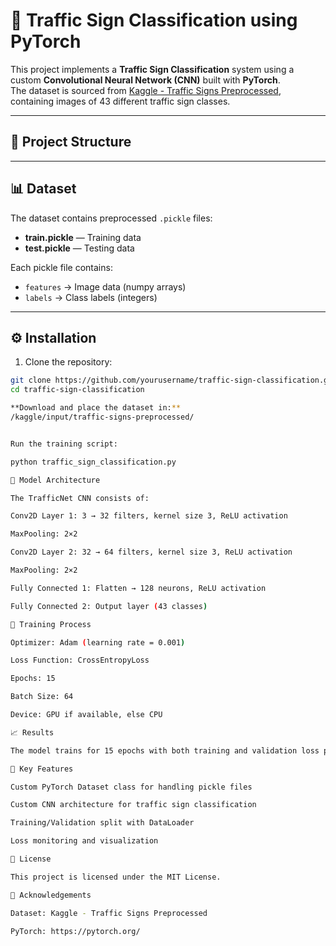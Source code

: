 # 🚦 Traffic Sign Classification using PyTorch

This project implements a **Traffic Sign Classification** system using a custom **Convolutional Neural Network (CNN)** built with **PyTorch**.  
The dataset is sourced from [Kaggle - Traffic Signs Preprocessed](https://www.kaggle.com/), containing images of 43 different traffic sign classes.

---

## 📂 Project Structure


---

## 📊 Dataset

The dataset contains preprocessed `.pickle` files:
- **train.pickle** — Training data
- **test.pickle** — Testing data  

Each pickle file contains:
- `features` → Image data (numpy arrays)
- `labels` → Class labels (integers)

---

## ⚙️ Installation

1. Clone the repository:
```bash
git clone https://github.com/yourusername/traffic-sign-classification.git
cd traffic-sign-classification

**Download and place the dataset in:**
/kaggle/input/traffic-signs-preprocessed/


Run the training script:

python traffic_sign_classification.py

🧠 Model Architecture

The TrafficNet CNN consists of:

Conv2D Layer 1: 3 → 32 filters, kernel size 3, ReLU activation

MaxPooling: 2×2

Conv2D Layer 2: 32 → 64 filters, kernel size 3, ReLU activation

MaxPooling: 2×2

Fully Connected 1: Flatten → 128 neurons, ReLU activation

Fully Connected 2: Output layer (43 classes)

🔄 Training Process

Optimizer: Adam (learning rate = 0.001)

Loss Function: CrossEntropyLoss

Epochs: 15

Batch Size: 64

Device: GPU if available, else CPU

📈 Results

The model trains for 15 epochs with both training and validation loss plotted for performance monitoring.

📌 Key Features

Custom PyTorch Dataset class for handling pickle files

Custom CNN architecture for traffic sign classification

Training/Validation split with DataLoader

Loss monitoring and visualization

📜 License

This project is licensed under the MIT License.

🙌 Acknowledgements

Dataset: Kaggle - Traffic Signs Preprocessed

PyTorch: https://pytorch.org/

